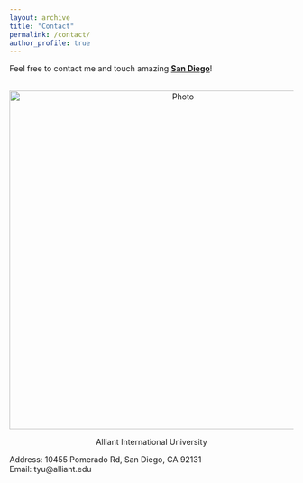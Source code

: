 ```yaml
---
layout: archive
title: "Contact"
permalink: /contact/
author_profile: true
---
```


Feel free to contact me and touch amazing **[San Diego](https://goo.gl/maps/vLdF1tvRFvhTSfho8)**!

<p align="center">
  <img src="https://aliceyu68.github.io/tongjie-yu.github.io/images/WechatIMG482.jpeg?raw=true" alt="Photo" style="width:600px;"/>
</p>
<p align="center">
 Alliant International University
</p>
Address: 10455 Pomerado Rd, San Diego, CA 92131 <br>
Email: tyu@alliant.edu

